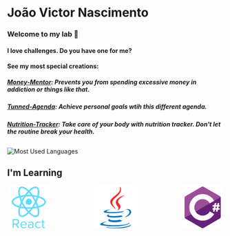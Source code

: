 # João Victor Nascimento

### Welcome to my lab 🔬
#### I love challenges. Do you have one for me?

#### See my most special creations:
##### [Money-Mentor](https://github.com/Vitor45QW/Money-Mentor): Prevents you from spending excessive money in addiction or things like that.

##### [Tunned-Agenda](https://github.com/Vitor45QW/Money-Mentor): Achieve personal goals wtih this different agenda.

##### [Nutrition-Tracker](https://github.com/Vitor45QW/Money-Mentor): Take care of your body with nutrition tracker. Don't let the routine break your health.


 ##

 <img src="https://github-readme-stats.vercel.app/api/top-langs/?username=Vitor45QW&layout=compact&theme=radical" alt="Most Used Languages">




## I'm Learning

<div style="display: flex; justify-content: space-between; align-items: center; gap: 20px;">

  <img src="https://raw.githubusercontent.com/devicons/devicon/master/icons/react/react-original-wordmark.svg" style="width: 100px; height: 100px;" alt="React">
  
  <img src="https://raw.githubusercontent.com/devicons/devicon/master/icons/java/java-original.svg" style="width: 100px; height: 100px;" alt="Java">

  <img src="https://raw.githubusercontent.com/devicons/devicon/master/icons/csharp/csharp-original.svg" style="width: 100px; height: 100px;" alt="C#">
  
</div>


